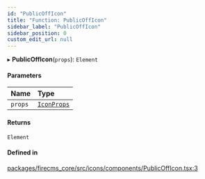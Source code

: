 ```yaml
---
id: "PublicOffIcon"
title: "Function: PublicOffIcon"
sidebar_label: "PublicOffIcon"
sidebar_position: 0
custom_edit_url: null
---
```


▸ **PublicOffIcon**(`props`): `Element`

#### Parameters

| Name | Type |
| :------ | :------ |
| `props` | [`IconProps`](../types/IconProps.md) |

#### Returns

`Element`

#### Defined in

[packages/firecms_core/src/icons/components/PublicOffIcon.tsx:3](https://github.com/FireCMSco/firecms/blob/d45f3739/packages/firecms_core/src/icons/components/PublicOffIcon.tsx#L3)
